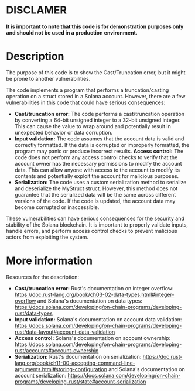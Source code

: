 # DISCLAMER
**It is important to note that this code is for demonstration purposes only and should not be used in a production environment.**

# Description
The purpose of this code is to show the Cast/Truncation error, but it might be prone to another vulnerabilities.

The code implements a program that performs a truncation/casting operation on a struct stored in a Solana account. However, there are a few vulnerabilities in this code that could have serious consequences:
- **Cast/truncation error:** The code performs a cast/truncation operation by converting a 64-bit unsigned integer to a 32-bit unsigned integer. This can cause the value to wrap around and potentially result in unexpected behavior or data corruption.
- **Input validation:** The code assumes that the account data is valid and correctly formatted. If the data is corrupted or improperly formatted, the program may panic or produce incorrect results.
**Access control:** The code does not perform any access control checks to verify that the account owner has the necessary permissions to modify the account data. This can allow anyone with access to the account to modify its contents and potentially exploit the account for malicious purposes.
- **Serialization:** The code uses a custom serialization method to serialize and deserialize the MyStruct struct. However, this method does not guarantee that the serialized data will be the same across different versions of the code. If the code is updated, the account data may become corrupted or inaccessible.

These vulnerabilities can have serious consequences for the security and stability of the Solana blockchain. It is important to properly validate inputs, handle errors, and perform access control checks to prevent malicious actors from exploiting the system.

# More information

Resources for the description:
- **Cast/truncation error:** Rust's documentation on integer overflow: https://doc.rust-lang.org/book/ch03-02-data-types.html#integer-overflow and Solana's documentation on data types: https://docs.solana.com/developing/on-chain-programs/developing-rust/data-types
- **Input validation:** Solana's documentation on account data validation: https://docs.solana.com/developing/on-chain-programs/developing-rust/data-layout#account-data-validation
- **Access control:** Solana's documentation on account ownership: https://docs.solana.com/developing/on-chain-programs/developing-rust/accounts#account-ownership
- **Serialization:** Rust's documentation on serialization: https://doc.rust-lang.org/book/ch11-00-accepting-command-line-arguments.html#storing-configuration and Solana's documentation on account serialization: https://docs.solana.com/developing/on-chain-programs/developing-rust/state#account-serialization